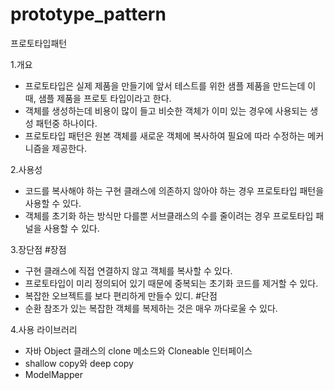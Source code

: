 # prototype_pattern
프로토타입패턴

1.개요
- 프로토타입은 실제 제품을 만들기에 앞서 테스트를 위한 샘플 제품을 만드는데 이때, 샘플 제품을 프로토 타입이라고 한다.
- 객체를 생성하는데 비용이 많이 들고 비슷한 객체가 이미 있는 경우에 사용되는 생성 패턴중 하나이다.
- 프로토타입 패턴은 원본 객체를 새로운 객체에 복사하여 필요에 따라 수정하는 메커니즘을 제공한다.

2.사용성
- 코드를 복사해야 하는 구현 클래스에 의존하지 않아야 하는 경우 프로토타입 패턴을 사용할 수 있다.
- 객체를 초기화 하는 방식만 다를뿐 서브클래스의 수를 줄이려는 경우 프로토타입 패널을 사용할 수 있다.

3.장단점
 #장점
 - 구현 클래스에 직접 연결하지 않고 객체를 복사할 수 있다.
 - 프로토타입이 미리 정의되어 있기 때문에 중복되는 초기화 코드를 제거할 수 있다.
 - 복잡한 오브젝트를 보다 편리하게 만들수 있디.
 #단점
 - 순환 참조가 있는 복잡한 객체를 복제하는 것은 매우 까다로울 수 있다.

4.사용 라이브러리
 - 자바 Object 클래스의 clone 메소드와 Cloneable 인터페이스 
 - shallow copy와 deep copy
 - ModelMapper
